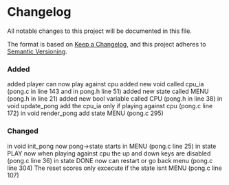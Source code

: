 # Changelog

All notable changes to this project will be documented in this file.

The format is based on [Keep a Changelog](https://keepachangelog.com/en/1.1.0/),
and this project adheres to [Semantic Versioning](https://semver.org/spec/v2.0.0.html).

### Added
added player can now play against cpu
added new void called cpu_ia (pong.c in line 143 and in pong.h line 51)
added new state called MENU (pong.h in line 21)
added new bool variable called CPU (pong.h in line 38)
in void update_pong add the cpu_ia only if playing against cpu (pong.c line 172)
in void render_pong add state MENU (pong.c 295)

### Changed
in void init_pong now pong->state starts in MENU (pong.c line 25)
in state PLAY now when playing against cpu the up and down keys are disabled (pong.c line 36)
in state DONE now can restart or go back menu (pong.c line 304)
The reset scores only excecute if the state isnt MENU (pong.c line 107)
